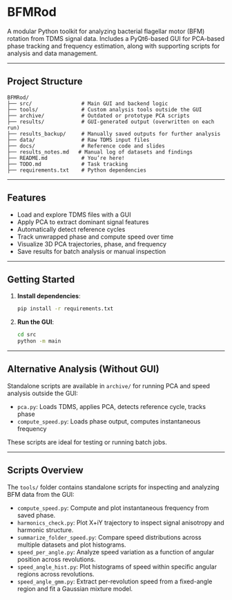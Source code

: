 # BFMRod

A modular Python toolkit for analyzing bacterial flagellar motor (BFM) rotation from TDMS signal data. Includes a PyQt6-based GUI for PCA-based phase tracking and frequency estimation, along with supporting scripts for analysis and data management.

---

## Project Structure

```
BFMRod/
├── src/                # Main GUI and backend logic
├── tools/              # Custom analysis tools outside the GUI
├── archive/            # Outdated or prototype PCA scripts
├── results/            # GUI-generated output (overwritten on each run)
├── results_backup/     # Manually saved outputs for further analysis
├── data/               # Raw TDMS input files
├── docs/               # Reference code and slides
├── results_notes.md   # Manual log of datasets and findings
├── README.md           # You’re here!
├── TODO.md             # Task tracking
├── requirements.txt    # Python dependencies
```

---

## Features

- Load and explore TDMS files with a GUI
- Apply PCA to extract dominant signal features
- Automatically detect reference cycles
- Track unwrapped phase and compute speed over time
- Visualize 3D PCA trajectories, phase, and frequency
- Save results for batch analysis or manual inspection

---

## Getting Started

1. **Install dependencies**:
   ```bash
   pip install -r requirements.txt
   ```

2. **Run the GUI**:
   ```bash
   cd src
   python -m main
   ```

---

## Alternative Analysis (Without GUI)

Standalone scripts are available in `archive/` for running PCA and speed analysis outside the GUI:

- `pca.py`: Loads TDMS, applies PCA, detects reference cycle, tracks phase
- `compute_speed.py`: Loads phase output, computes instantaneous frequency

These scripts are ideal for testing or running batch jobs.

---

## Scripts Overview

The `tools/` folder contains standalone scripts for inspecting and analyzing BFM data from the GUI:

- `compute_speed.py`: Compute and plot instantaneous frequency from saved phase.
- `harmonics_check.py`: Plot X+iY trajectory to inspect signal anisotropy and harmonic structure.
- `summarize_folder_speed.py`: Compare speed distributions across multiple datasets and plot histograms.
- `speed_per_angle.py`: Analyze speed variation as a function of angular position across revolutions.
- `speed_angle_hist.py`: Plot histograms of speed within specific angular regions across revolutions.
- `speed_angle_gmm.py`: Extract per-revolution speed from a fixed-angle region and fit a Gaussian mixture model.
